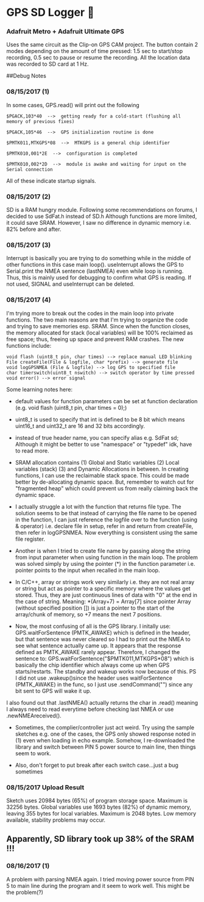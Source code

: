 # GPS SD Logger :satellite:
### Adafruit Metro + Adafruit Ultimate GPS

Uses the same circuit as the Clip-on GPS CAM project. The button contain 2 modes depending on the amount of time pressed: 1.5 sec to start/stop recording, 0.5 sec to pause or resume the recording. All the location data was recorded to SD card at 1 Hz.

##Debug Notes

### 08/15/2017 (1) 

  In some cases, GPS.read() will print out the following
  
    $PGACK,103*40  -->  getting ready for a cold-start (flushing all memory of previous fixes)
  
    $PGACK,105*46  -->  GPS initialization routine is done
  
    $PMTK011,MTKGPS*08  -->  MTKGPS is a general chip identifier
  
    $PMTK010,001*2E  -->  configuration is completed
  
    $PMTK010,002*2D  -->  module is awake and waiting for input on the Serial connection
  
  All of these indicate startup signals.
 
### 08/15/2017 (2)

SD is a RAM hungry module. Following some recommendations on forums, I decided to use SdFat.h instead of SD.h Although functions are more limited, it could save SRAM. However, I saw no difference in dynamic memory i.e. 82% before and after.
  
### 08/15/2017 (3)

Interrupt is basically you are trying to do something while in the middle of other functions in this case main loop(). useInterrupt allows the GPS to Serial.print the NMEA sentence (lastNMEA) even while loop is running. Thus, this is mainly used for debugging to confirm what GPS is reading. If not used, SIGNAL and useInterrupt can be deleted.
 
### 08/15/2017 (4)

I'm trying more to break out the codes in the main loop into private functions. The two main reasons are that I'm trying to organize the code and trying to save memories esp. SRAM. Since when the function closes, the memory allocated for stack (local variables) will be 100% reclaimed as free space; thus, freeing up space and prevent RAM crashes. The new functions include: 
  
    void flash (uint8_t pin, char times) --> replace manual LED blinking
    File createFile(File & logfile, char *prefix) --> generate file
    void logGPSNMEA (File & logfile) --> log GPS to specified file
    char timerswitch(uint8_t nswitch) --> switch operator by time pressed
    void error() --> error signal
  
  Some learning notes here:
  
  * default values for function parameters can be set at function declaration (e.g. void flash (uint8_t pin, char times = 0);)

  * uint8_t is used to specify that int is defined to be 8 bit which means uint16_t and uint32_t are 16 and 32 bits accordingly.

  * instead of true header name, you can specify alias e.g. SdFat sd; Although it might be better to use "namespace" or "typedef" idk, have to read more.

  * SRAM allocation contains (1) Global and Static variables (2) Local variables (stack) (3) and Dynamic Allocations in between. In creating functions, I can use the reclaimable stack space. This could be made better by de-allocating dynamic space. But, remember to watch out for "fragmented heap" which could prevent us from really claiming back the dynamic space.

  * I actually struggle a lot with the function that returns file type. The solution seems to be that instead of carrying the file name to be opened in the function, I can just reference the logfile over to the function (using & operator) i.e. declare file in setup, refer in and return from createFile, then refer in logGPSNMEA. Now everything is consistent using the same file register.

  * Another is when I tried to create file name by passing along the string from input parameter when using function in the main loop. The problem was solved simply by using the pointer (*) in the function parameter i.e. pointer points to the input when recalled in the main loop.

  * In C/C++, array or strings work very similarly i.e. they are not real array or string but act as pointer to a specific memory where the values get stored. Thus, they are just continuous lines of data with "0" at the end in the case of string. Meaning: *(Array+7) = Array[7] since pointer Array (without specified position []) is just a pointer to the start of the array/chunk of memory, so +7 means the next 7 positions.

  * Now, the most confusing of all is the GPS library. I initally use: GPS.waitForSentence (PMTK_AWAKE) which is defined in the header, but that sentence was never cleared so I had to print out the NMEA to see what sentence actually came up. It appears that the response defined as PMTK_AWAKE rarely appear. Therefore, I changed the sentence to: GPS.waitForSentence("$PMTK011,MTKGPS*08") which is basically the chip identifier which always come up when GPS starts/restarts. The standby and wakeup works now because of this. PS I did not use .wakeup()since the header uses waitForSentence (PMTK_AWAKE) in the func, so I just use .sendCommand("") since any bit sent to GPS will wake it up.

  I also found out that .lastNMEA() actually returns the char in .read() meaning I always need to read everytime before checking last NMEA or use .newNMEAreceived().

  * Sometimes, the complier/controller just act weird. Try using the sample sketches e.g. one of the cases, the GPS only showed response noted in (1) even when loading in echo example. Somehow, I re-downloaded the library and switch between PIN 5 power source to main line, then things seem to work.

  * Also, don't forget to put break after each switch case...just a bug sometimes

### 08/15/2017 Upload Result
 
  Sketch uses 20984 bytes (65%) of program storage space. Maximum is 32256 bytes.
  Global variables use 1693 bytes (82%) of dynamic memory, leaving 355 bytes for local variables. Maximum is 2048 bytes.
  Low memory available, stability problems may occur.


## Apparently, SD library took up 38% of the SRAM !!!

### 08/16/2017 (1)

A problem with parsing NMEA again. I tried moving power source from PIN 5 to main line during the program and it seem to work well. This might be the problem(?)
  

